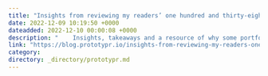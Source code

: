 ```yaml
---
title: "Insights from reviewing my readers’ one hundred and thirty-eight UX portfolios"
date: 2022-12-09 10:19:50 +0000
dateadded: 2022-12-10 00:00:08 +0000
description: "    Insights, takeaways and a resource of why some portfolios are objectively better than others.  Continue reading on Prototypr »  "
link: "https://blog.prototypr.io/insights-from-reviewing-my-readers-one-hundred-and-thirty-eight-ux-portfolios-bd24f39a20c2?source=rss----eb297ea1161a---4"
category:
directory: _directory/prototypr.md
---
```

